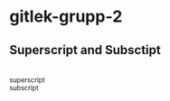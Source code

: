 # gitlek-grupp-2


## Superscript and Subsctipt
<br><sup>superscript</sup>
<br><sub>subscript</sub>
